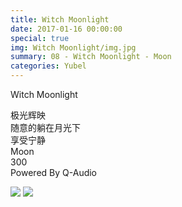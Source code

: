 ```yaml
---
title: Witch Moonlight
date: 2017-01-16 00:00:00
special: true
img: Witch Moonlight/img.jpg
summary: 08 - Witch Moonlight - Moon
categories: Yubel
---
```


Witch Moonlight

极光辉映  
随意的躺在月光下  
享受宁静  
Moon  
300  
Powered By Q-Audio

![](img.jpg)
![](cover.jpg)
